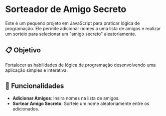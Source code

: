 # Sorteador de Amigo Secreto

Este é um pequeno projeto em JavaScript para praticar lógica de programação. Ele permite adicionar nomes a uma lista de amigos e realizar um sorteio para selecionar um "amigo secreto" aleatoriamente.

## 📋 Objetivo
Fortalecer as habilidades de lógica de programação desenvolvendo uma aplicação simples e interativa.

## 🚀 Funcionalidades

- **Adicionar Amigos**: Insira nomes na lista de amigos.
- **Sortear Amigo Secreto**: Sorteie um nome aleatoriamente entre os adicionados.
